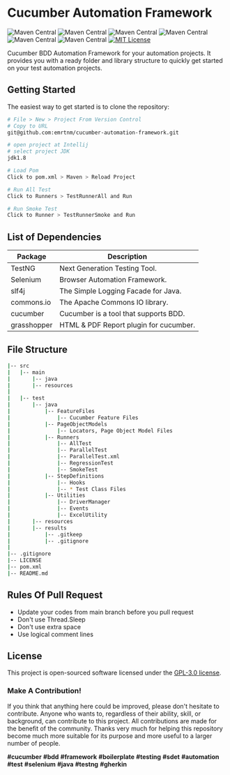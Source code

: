 # Cucumber Automation Framework
![Maven Central](https://img.shields.io/maven-central/v/org.seleniumhq.selenium/selenium-java?versionSuffix=4.11.0&label=Selenium)
![Maven Central](https://img.shields.io/maven-central/v/io.cucumber/cucumber-java?versionSuffix=7.9.0&label=Cucumber)
![Maven Central](https://img.shields.io/maven-central/v/org.testng/testng?versionSuffix=7.7.0&label=TestNG)
![Maven Central](https://img.shields.io/maven-central/v/org.slf4j/slf4j-api?versionSuffix=1.8.0-beta2&label=Slf4j)
![Maven Central](https://img.shields.io/maven-central/v/org.apache.commons/commons-lang3?versionSuffix=3.12.0&label=Apache%20Commons)
![Maven Central](https://img.shields.io/maven-central/v/tech.grasshopper/extentreports-cucumber7-adapter?versionSuffix=1.9.2&label=Grashopper)
[![MIT License](https://img.shields.io/badge/License-MIT-green.svg)](https://choosealicense.com/licenses/mit/)

Cucumber BDD Automation Framework for your automation projects. It provides you with a ready folder and library structure to quickly get started on your test automation projects.

Getting Started
---------------

The easiest way to get started is to clone the repository:

```bash
# File > New > Project From Version Control 
# Copy to URL
git@github.com:emrtnm/cucumber-automation-framework.git

# open project at Intellij
# select project JDK
jdk1.8

# Load Pom
Click to pom.xml > Maven > Reload Project

# Run All Test
Click to Runners > TestRunnerAll and Run

# Run Smoke Test
Click to Runner > TestRunnerSmoke and Run

```

List of Dependencies
----------------

| Package      | Description                            |
|--------------|----------------------------------------|
| TestNG       | Next Generation Testing Tool.          |
| Selenium     | Browser Automation Framework.          |
| slf4j        | The Simple Logging Facade for Java.    |
| commons.io   | The Apache Commons IO library.         |
| cucumber     | Cucumber is a tool that supports BDD.  |
| grasshopper  | HTML & PDF Report plugin for cucumber. |

## File Structure
```bash
|-- src
|   |-- main
|       |-- java
|       |-- resources
|
|   |-- test
|       |-- java
|           |-- FeatureFiles
|               |-- Cucumber Feature Files
|           |-- PageObjectModels
|               |-- Locators, Page Object Model Files
|           |-- Runners
|               |-- AllTest
|               |-- ParallelTest
|               |-- ParallelTest.xml
|               |-- RegressionTest
|               |-- SmokeTest
|           |-- StepDefinitions
|               |-- Hooks
|               |-- * Test Class Files
|           |-- Utilities
|               |-- DriverManager
|               |-- Events
|               |-- ExcelUtility
|       |-- resources
|       |-- results
|           |-- .gitkeep
|           |-- .gitignore
|
|-- .gitignore
|-- LICENSE
|-- pom.xml
|-- README.md

```

## Rules Of Pull Request
- Update your codes from main branch before you pull request
- Don't use Thread.Sleep
- Don't use extra space
- Use logical comment lines

## License

This project is open-sourced software licensed under the [GPL-3.0 license](https://opensource.org/license/gpl-3-0/).


### Make A Contribution!
If you think that anything here could be improved, please don't hesitate to contribute. Anyone who wants to, regardless of their ability, skill, or background, can contribute to this project. All contributions are made for the benefit of the community. Thanks very much for helping this repository become much more suitable for its purpose and more useful to a larger number of people.

**#cucumber** **#bdd** **#framework** **#boilerplate** **#testing** **#sdet** **#automation**
**#test** **#selenium** **#java** **#testng** **#gherkin**
